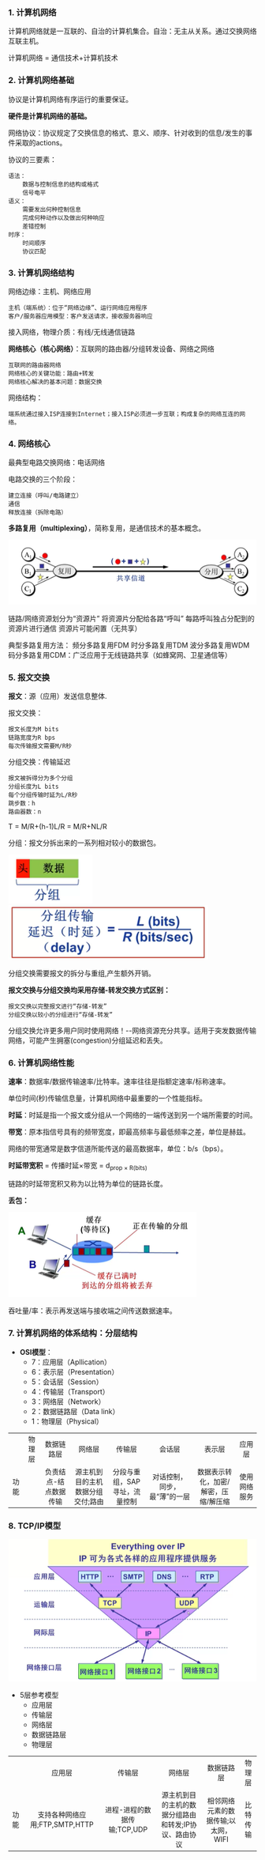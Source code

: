 ### 1. 计算机网络
   
计算机网络就是一互联的、自治的计算机集合。自治：无主从关系。通过交换网络互联主机。

计算机网络 = 通信技术+计算机技术

### 2. 计算机网络基础

协议是计算机网络有序运行的重要保证。

**硬件是计算机网络的基础。**

网络协议：协议规定了交换信息的格式、意义、顺序、针对收到的信息/发生的事件采取的actions。

协议的三要素：

    语法：
        数据与控制信息的结构或格式
        信号电平
    语义：
        需要发出何种控制信息
        完成何种动作以及做出何种响应
        差错控制
    时序：
        时间顺序
        协议匹配

### 3. 计算机网络结构

网络边缘：主机、网络应用

    主机（端系统）：位于“网络边缘”、运行网络应用程序
    客户/服务器应用模型：客户发送请求，接收服务器响应

接入网络，物理介质：有线/无线通信链路

**网络核心（核心网络）**：互联网的路由器/分组转发设备、网络之网络

    互联网的路由器网络
    网络核心的关键功能：路由+转发
    网络核心解决的基本问题：数据交换

网络结构：

    端系统通过接入ISP连接到Internet；接入ISP必须进一步互联；构成复杂的网络互连的网络。

### 4. 网络核心

最典型电路交换网络：电话网络

电路交换的三个阶段：

    建立连接（呼叫/电路建立）
    通信
    释放连接（拆除电路）

**多路复用（multiplexing）**，简称复用，是通信技术的基本概念。

![多路复用](./img/多路复用.png)

链路/网络资源划分为“资源片”
    将资源片分配给各路“呼叫”
    每路呼叫独占分配到的资源片进行通信
    资源片可能闲置（无共享）

典型多路复用方法：
    频分多路复用FDM
    时分多路复用TDM
    波分多路复用WDM
    码分多路复用CDM：广泛应用于无线链路共享（如蜂窝网、卫星通信等）

### 5. 报文交换

**报文**：源（应用）发送信息整体.

报文交换：

    报文长度为M bits
    链路宽度为R bps
    每次传输报文需要M/R秒

分组交换：传输延迟

    报文被拆得分为多个分组
    分组长度为L bits
    每个分组传输时延为L/R秒
    跳步数：h
    路由器数：n

T = M/R+(h-1)L/R = M/R+NL/R

分组：报文分拆出来的一系列相对较小的数据包。

![分组](./img/分组.png)
![分组延时](./img/分组延时.png)

分组交换需要报文的拆分与重组,产生额外开销。

**报文交换与分组交换均采用存储-转发交换方式区别：**

    报文交换以完整报文进行“存储-转发”
    分组交换以较小的分组进行“存储-转发”

分组交换允许更多用户同时使用网络！--网络资源充分共享。适用于突发数据传输网络，可能产生拥塞(congestion)分组延迟和丢失。

### 6. 计算机网络性能

**速率**：数据率/数据传输速率/比特率。速率往往是指额定速率/标称速率。

单位时间(秒)传输信息量，计算机网络中最重要的一个性能指标。

**时延**：时延是指一个报文或分组从一个网络的一端传送到另一个端所需要的时间。

**带宽**：原本指信号具有的频带宽度，即最高频率与最低频率之差，单位是赫兹。

网络的带宽通常是数字信道所能传送的最高数据率，单位：b/s（bps）。

**时延带宽积** = 传播时延×带宽 = d<sub>prop</prop> × R(bits)

链路的时延带宽积又称为以比特为单位的链路长度。

**丢包：**

![丢包](./img/丢包.png)

吞吐量/率：表示再发送端与接收端之间传送数据速率。

### 7. 计算机网络的体系结构：分层结构

* **OSI模型**：
  * 7：应用层（Apllication）
  * 6：表示层（Presentation）
  * 5：会话层（Session）
  * 4：传输层（Transport）
  * 3：网络层（Network）
  * 2：数据链路层（Data link）
  * 1：物理层（Physical）





<table style="text-align:center">
    <tr>
        <td></td>
        <td>物理层</td>
        <td>数据链路层</td>
        <td>网络层</td>
        <td>传输层</td>
        <td>会话层</td>
        <td>表示层</td>
        <td>应用层</td>
    </tr>
    <tr>
        <td>功能</td>
        <td></td>
        <td>负责结点-结点数据传输</td>
        <td>源主机到目的主机数据分组交付;路由
        </td>
        <td>分段与重组，SAP寻址，流量控制</td>
        <td>对话控制，同步，最“薄”的一层</td>
        <td>数据表示转化，加密/解密，压缩/解压缩</td>
        <td>使用网络服务</td>
    </tr>
</table>

### 8. TCP/IP模型

<img src="./img/TCP-IP.png">


- 5层参考模型
  - 应用层
  - 传输层
  - 网络层
  - 数据链路层
  - 物理层 

<table style="text-align:center">
    <tr>
        <td></td>
        <td>应用层</td>
        <td>传输层</td>
        <td>网络层</td>
        <td>数据链路层</td>
        <td>物理层</td>
    </tr>
    <tr>
        <td>功能</td>
        <td>支持各种网络应用;FTP,SMTP,HTTP</td>
        <td>进程-进程的数据传输;TCP,UDP</td>
        <td>源主机到目的主机的数据分组路由和转发;IP协议、路由协议</td>
        <td>相邻网络元素的数据传输;以太网，WIFI</td>
        <td>比特传输</td>
    </tr>
</table>